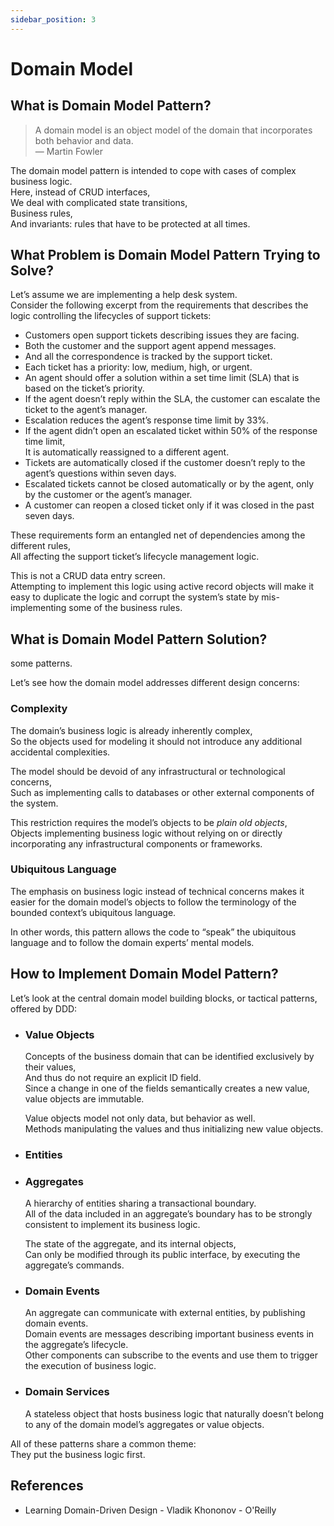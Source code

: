 ```yaml
---
sidebar_position: 3
---
```


# Domain Model

## What is Domain Model Pattern?

> A domain model is an object model of the domain that incorporates both behavior and data.  
> — Martin Fowler

The domain model pattern is intended to cope with cases of complex business logic.  
Here, instead of CRUD interfaces,  
We deal with complicated state transitions,  
Business rules,  
And invariants: rules that have to be protected at all times.

## What Problem is Domain Model Pattern Trying to Solve?

Let’s assume we are implementing a help desk system.  
Consider the following excerpt from the requirements that describes the logic controlling the lifecycles of support tickets:

- Customers open support tickets describing issues they are facing.
- Both the customer and the support agent append messages.
- And all the correspondence is tracked by the support ticket.
- Each ticket has a priority: low, medium, high, or urgent.
- An agent should offer a solution within a set time limit (SLA) that is based on the ticket’s priority.
- If the agent doesn’t reply within the SLA, the customer can escalate the ticket to the agent’s manager.
- Escalation reduces the agent’s response time limit by 33%.
- If the agent didn’t open an escalated ticket within 50% of the response time limit,  
  It is automatically reassigned to a different agent.
- Tickets are automatically closed if the customer doesn’t reply to the agent’s questions within seven days.
- Escalated tickets cannot be closed automatically or by the agent, only by the customer or the agent’s manager.
- A customer can reopen a closed ticket only if it was closed in the past seven days.

These requirements form an entangled net of dependencies among the different rules,  
All affecting the support ticket’s lifecycle management logic.

This is not a CRUD data entry screen.  
Attempting to implement this logic using active record objects will make it easy to duplicate the logic and corrupt the system’s state by mis-implementing some of the business rules.

## What is Domain Model Pattern Solution?

some patterns.

Let’s see how the domain model addresses different design concerns:

### Complexity

The domain’s business logic is already inherently complex,  
So the objects used for modeling it should not introduce any additional accidental complexities.

The model should be devoid of any infrastructural or technological concerns,  
Such as implementing calls to databases or other external components of the system.

This restriction requires the model’s objects to be _plain old objects_,  
Objects implementing business logic without relying on or directly incorporating any infrastructural components or frameworks.

### Ubiquitous Language

The emphasis on business logic instead of technical concerns makes it easier for the domain model’s objects to follow the terminology of the bounded context’s ubiquitous language.

In other words, this pattern allows the code to “speak” the ubiquitous language and to follow the domain experts’ mental models.

## How to Implement Domain Model Pattern?

Let’s look at the central domain model building blocks, or tactical patterns, offered by DDD:

- ### Value Objects

  Concepts of the business domain that can be identified exclusively by their values,  
  And thus do not require an explicit ID field.  
  Since a change in one of the fields semantically creates a new value, value objects are immutable.

  Value objects model not only data, but behavior as well.  
  Methods manipulating the values and thus initializing new value objects.

- ### Entities

- ### Aggregates

  A hierarchy of entities sharing a transactional boundary.  
  All of the data included in an aggregate’s boundary has to be strongly consistent to implement its business logic.

  The state of the aggregate, and its internal objects,  
  Can only be modified through its public interface, by executing the aggregate’s commands.

- ### Domain Events

  An aggregate can communicate with external entities, by publishing domain events.  
  Domain events are messages describing important business events in the aggregate’s lifecycle.  
  Other components can subscribe to the events and use them to trigger the execution of business logic.

- ### Domain Services

  A stateless object that hosts business logic that naturally doesn’t belong to any of
  the domain model’s aggregates or value objects.

All of these patterns share a common theme:  
They put the business logic first.

## References

- Learning Domain-Driven Design - Vladik Khononov - O'Reilly
